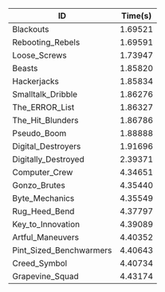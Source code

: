 |ID|Time(s)|
|-|-|
|Blackouts|1.69521|
|Rebooting_Rebels|1.69591|
|Loose_Screws|1.73947|
|Beasts|1.85820|
|Hackerjacks|1.85834|
|Smalltalk_Dribble|1.86276|
|The_ERROR_List|1.86327|
|The_Hit_Blunders|1.86786|
|Pseudo_Boom|1.88888|
|Digital_Destroyers|1.91696|
|Digitally_Destroyed|2.39371|
|Computer_Crew|4.34651|
|Gonzo_Brutes|4.35440|
|Byte_Mechanics|4.35549|
|Rug_Heed_Bend|4.37797|
|Key_to_Innovation|4.39089|
|Artful_Maneuvers|4.40352|
|Pint_Sized_Benchwarmers|4.40643|
|Creed_Symbol|4.40734|
|Grapevine_Squad|4.43174|
